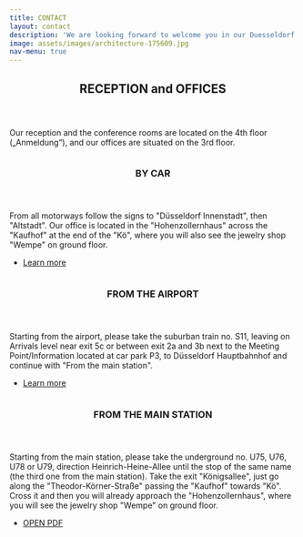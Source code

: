 ```yaml
---
title: CONTACT
layout: contact
description: 'We are looking forward to welcome you in our Duesseldorf office.'
image: assets/images/architecture-175609.jpg
nav-menu: true
---
```


<!-- Main -->
<div id="main">

<!-- One -->
<section id="one">
	<div class="inner">
		<header class="major">
			<h2>RECEPTION and OFFICES</h2>
		</header>
		<p> Our reception and the conference rooms are located on the 4th floor („Anmeldung“), and our offices are situated on the 3rd floor.</p>
	</div>
</section>

<!-- Two -->
<section id="two" class="spotlights">
	<section>
		<a href="about.html" class="image">
			<img src="{% link assets/images/DSCN3053.JPG %}" alt="" data-position="center center" />
		</a>
		<div class="content">
			<div class="inner">
				<header class="major">
					<h3>BY CAR</h3>
				</header>
				<p>From all motorways follow the signs to "Düsseldorf Innenstadt", then "Altstadt". Our office is located in the "Hohenzollernhaus" across the "Kaufhof" at the end of the "Kö", where you will also see the jewelry shop "Wempe" on ground floor.</p>
				<ul class="actions">
					<li><a href="about.html" class="button">Learn more</a></li>
				</ul>
			</div>
		</div>
	</section>
	<section>
		<a href="about.html" class="image">
			<img src="{% link assets/images/Kö14.jpg %}" alt="" data-position="top center" />
		</a>
		<div class="content">
			<div class="inner">
				<header class="major">
					<h3>FROM THE AIRPORT</h3>
				</header>
				<p>Starting from the airport, please take the suburban train no. S11, leaving on Arrivals level near exit 5c or between exit 2a and 3b next to the Meeting Point/Information located at car park P3, to Düsseldorf Hauptbahnhof and continue with "From the main station".</p>
				<ul class="actions">
					<li><a href="about.html" class="button">Learn more</a></li>
				</ul>
			</div>
		</div>
	</section>
	<section>
		<a href="about.html" class="image">
			<img src="{% link assets/images/IMG_2769.jpg %}" alt="" data-position="25% 25%" />
		</a>
		<div class="content">
			<div class="inner">
				<header class="major">
					<h3>FROM THE MAIN STATION</h3>
				</header>
				<p>Starting from the main station, please take the underground no. U75, U76, U78 or U79, direction Heinrich-Heine-Allee until the stop of the same name (the third one from the main station). Take the exit "Königsallee", just go along the "Theodor-Körner-Straße" passing the "Kaufhof" towards "Kö". Cross it and then you will already approach the "Hohenzollernhaus", where you will see the jewelry shop "Wempe" on ground floor.</p>
				<ul class="actions">
					<li><a href="KAP1_directions.pdf" target="_blank" class="button">OPEN PDF</a></li>
				</ul>
			</div>
		</div>
	</section>
</section>

</div>
